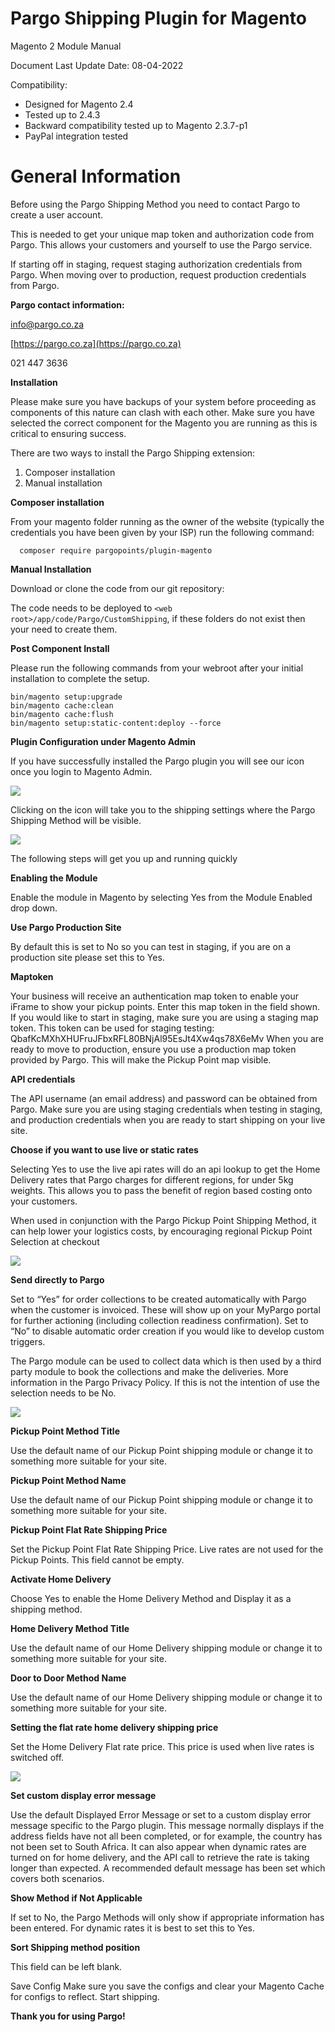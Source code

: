 # Pargo Shipping Plugin for Magento
Magento 2 Module Manual

Document Last Update Date: 08-04-2022

Compatibility: 

- Designed for Magento 2.4 
- Tested up to 2.4.3
- Backward compatibility tested up to Magento 2.3.7-p1
- PayPal integration tested

# General Information

Before using the Pargo Shipping Method you need to contact Pargo to create a user account. 

This is needed to get your unique map token and authorization code from Pargo. This allows your customers and yourself to use the Pargo service.

If starting off in staging, request staging authorization credentials from Pargo. When moving over to production, request production credentials from Pargo.

**Pargo contact information:**

[info@pargo.co.za](mailto:info@pargo.co.za)

[https://pargo.co.za](https://pargo.co.za)

021 447 3636

**Installation**

Please make sure you have backups of your system before proceeding as components of this nature can clash with each other.
Make sure you have selected the correct component for the Magento you are running as this is critical to ensuring success.

There are two ways to install the Pargo Shipping extension:

1. Composer installation
2. Manual installation

**Composer installation**

From your magento folder running as the owner of the website (typically the credentials you have been given by your ISP) run the following command:

```ssh
  composer require pargopoints/plugin-magento
```

**Manual Installation**

Download or clone the code from our git repository:

The code needs to be deployed to ``<web root>/app/code/Pargo/CustomShipping``, if these folders do not exist then your need to create them.

**Post Component Install**

Please run the following commands from your webroot after your initial installation to complete the setup.

```
bin/magento setup:upgrade
bin/magento cache:clean
bin/magento cache:flush
bin/magento setup:static-content:deploy --force
```

**Plugin Configuration under Magento Admin**

If you have successfully installed the Pargo plugin you will see our icon once you login to Magento Admin.  

![](images/38a09be9.png)

Clicking on the icon will take you to the shipping settings where the Pargo Shipping Method will be visible.

![](images/config.png)

The following steps will get you up and running quickly

**Enabling the Module**

Enable the module in Magento by selecting Yes from the Module Enabled drop down.

**Use Pargo Production Site**

By default this is set to No so you can test in staging, if you are on a production site please set this to Yes.

**Maptoken**

Your business will receive an authentication map token to enable your iFrame to show your pickup points. Enter this map token in the field shown.
If you would like to start in staging, make sure you are using a staging map token. This token can be used for staging testing: ​​QbafKcMXhXHUFruJFbxRFL80BNjAl95EsJt4Xw4qs78X6eMv
When you are ready to move to production, ensure you use a production map token provided by Pargo. This will make the Pickup Point map visible.

**API credentials**

The API username (an email address) and password can be obtained from Pargo.
Make sure you are using staging credentials when testing in staging, and production credentials when you are ready to start shipping on your live site.


**Choose if you want to use live or static rates**

Selecting Yes to use the live api rates will do an api lookup to get the Home Delivery rates that Pargo charges for different regions, for under 5kg weights. This allows you to pass the benefit of region based costing onto your customers. 

When used in conjunction with the Pargo Pickup Point Shipping Method, it can help lower your logistics costs, by encouraging regional Pickup Point Selection at checkout

![](images/invoicefire.png)

**Send directly to Pargo**

Set to “Yes” for order collections to be created automatically with Pargo when the customer is invoiced. These will show up on your MyPargo portal for further actioning (including collection readiness confirmation).
Set to “No” to disable automatic order creation if you would like to develop custom triggers. 

The Pargo module can be used to collect data which is then used by a third party module to book the collections and make the deliveries. More information in the Pargo Privacy Policy. If this is not the intention of use the selection needs to be No.

![](images/shipping.png)

**Pickup Point Method Title**

Use the default name of our Pickup Point shipping module or change it to something more suitable for your site.

**Pickup Point Method Name**

Use the default name of our Pickup Point shipping module or change it to something more suitable for your site.

**Pickup Point Flat Rate Shipping Price**

Set the Pickup Point Flat Rate Shipping Price. Live rates are not used for the Pickup Points. This field cannot be empty.

**Activate Home Delivery**

Choose Yes to enable the Home Delivery Method and Display it as a shipping method.

**Home Delivery Method Title**

Use the default name of our Home Delivery shipping module or change it to something more suitable for your site.

**Door to Door Method Name**

Use the default name of our Home Delivery shipping module or change it to something more suitable for your site.

**Setting the flat rate home delivery shipping price**

Set the Home Delivery Flat rate price. This price is used when live rates is switched off.

![](images/sort.png)

**Set custom display error message**

Use the default Displayed Error Message or set to a custom display error message specific to the Pargo plugin.
This message normally displays if the address fields have not all been completed, or for example, the country has not been set to South Africa. It can also appear when dynamic rates are turned on for home delivery, and the API call to retrieve the rate is taking longer than expected. A recommended default message has been set which covers both scenarios.

**Show Method if Not Applicable**

If set to No, the Pargo Methods will only show if appropriate information has been entered. For dynamic rates it is best to set this to Yes.

**Sort Shipping method position**

This field can be left blank.

Save Config
Make sure you save the configs and clear your Magento Cache for configs to reflect. Start shipping.

**Thank you for using Pargo!**

